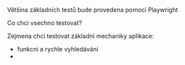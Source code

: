 Většina základních testů bude provedena pomocí Playwright

Co chci vsechno testovat?

Zejmena chci testovat základní mechaniky aplikace: 
- funkcni a rychle vyhledávání
- 